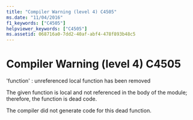 ```yaml
---
title: "Compiler Warning (level 4) C4505"
ms.date: "11/04/2016"
f1_keywords: ["C4505"]
helpviewer_keywords: ["C4505"]
ms.assetid: 068716a0-7dd2-40af-abf4-478f893b48c5
---
```

# Compiler Warning (level 4) C4505

'function' : unreferenced local function has been removed

The given function is local and not referenced in the body of the module; therefore, the function is dead code.

The compiler did not generate code for this dead function.
